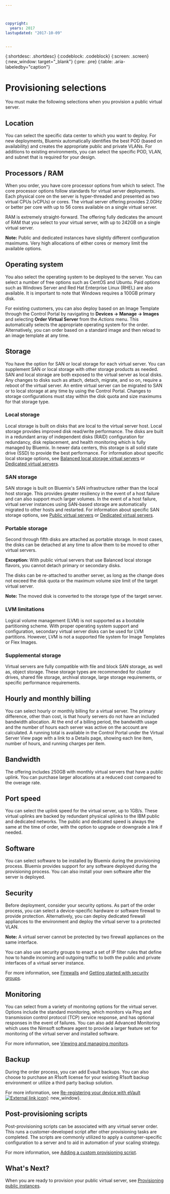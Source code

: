 ```yaml
---



copyright:
  years: 2017
lastupdated: "2017-10-09"


---
```


{:shortdesc: .shortdesc}
{:codeblock: .codeblock}
{:screen: .screen}
{:new_window: target="_blank"}
{:pre: .pre}
{:table: .aria-labeledby="caption"}

# Provisioning selections
You must make the following selections when you provision a public virtual server.

## Location
You can select the specific data center to which you want to deploy. For new deployments, Bluemix automatically identifies the best POD (based on availability) and creates the appropriate public and private VLANs. For additions to existing environments, you can select the specific POD, VLAN, and subnet that is required for your design.

## Processors / RAM
When you order, you have core processor options from which to select. The core processor options follow standards for virtual server deployments. Each physical core on the server is hyper-threaded and presented as two virtual CPUs (vCPUs) or cores. The virtual server offering provides 2.0GHz or better per core with up to 56 cores available on a single virtual server.

RAM is extremely straight-forward. The offering fully dedicates the amount of RAM that you select to your virtual server, with up to 242GB on a single virtual server.

**Note:** Public and dedicated instances have slightly different configuration maximums. Very high allocations of either cores or memory limit the available options.

## Operating system

You also select the operating system to be deployed to the server. You can select a number of free options such as CentOS and Ubuntu. Paid  options such as Windows Server and Red Hat Enterprise Linux (RHEL) are also available. It is important to note that Windows requires a 100GB primary disk.

For existing customers, you can also deploy based on an Image Template through the Control Portal by navigating to **Devices -> Manage -> Images** and selecting **Order Virtual Server** from the *Actions* menu.  This automatically selects the appropriate operating system for the order.  Alternatively, you can order based on a standard image and then reload to an image template at any time.

## Storage

You have the option for SAN or local storage for each virtual server. You can supplement SAN or local storage with other storage products as needed. SAN and local storage are both exposed to the virtual server as local disks. Any changes to disks such as attach, detach, migrate, and so on, require a reboot of the virtual server. An entire virtual server can be migrated to SAN or to local storage at any time by using the Control Portal. Changes to storage configurations must stay within the disk quota and size maximums for that storage type.

### Local storage

Local storage is built on disks that are local to the virtual server host. Local storage provides improved disk read/write performance.  The disks are built in a redundant array of independent disks (RAID) configuration for redundancy, disk replacement, and health monitoring which is fully managed by Bluemix. In newer data centers, this storage is all solid state drive (SSD) to provide the best performance. For information about specific local storage options, see [Balanced local storage virtual servers](vsi_public_balanced_local.html) or [Dedicated virtual servers](vsi_dedicated.html). 

### SAN storage

SAN storage is built on Bluemix's SAN infrastructure rather than the local host storage.  This provides greater resiliency in the event of a host failure and can also support much larger volumes.  In the event of a host failure, virtual server instances using SAN-based storage are automatically migrated to other hosts and restarted. For information about specific SAN storage options, see [Public virtual servers](vsi_public.html) or [Dedicated virtual servers](vsi_dedicated.html). 

### Portable storage

Second through fifth disks are attached as portable storage. In most cases, the disks can be detached at any time to allow them to be moved to other virtual servers. 

**Exception:** With public virtual servers that use Balanced local storage flavors, you cannot detach primary or secondary disks.

The disks can be re-attached to another server, as long as the change does not exceed the disk quota or the maximum volume size limit of the target virtual server.

**Note:** The moved disk is converted to the storage type of the target server.

### LVM limitations

Logical volume management (LVM) is not supported as a bootable partitioning scheme. With proper operating system support and configuration, secondary virtual server disks can be used for LVM partitions. However, LVM is not a supported file system for Image Templates or Flex Images.

### Supplemental storage

Virtual servers are fully compatible with file and block SAN storage, as well as, object storage. These storage types are recommended for cluster drives, shared file storage, archival storage, large storage requirements, or specific performance requirements.

## Hourly and monthly billing

You can select hourly or monthly billing for a virtual server. The primary difference, other than cost, is that hourly servers do not have an included bandwidth allocation. At the end of a billing period, the bandwidth usage and the number of hours each server was active on the account are calculated. A running total is available in the Control Portal under the Virtual Server View page with a link to a Details page, showing each line item, number of hours, and running charges per item.

## Bandwidth

The offering includes 250GB with monthly virtual servers that have a public uplink. You can purchase larger allocations at a reduced cost compared to the overage rate.

## Port speed

You can select the uplink speed for the virtual server, up to 1GB/s. These virtual uplinks are backed by redundant physical uplinks to the IBM public and dedicated networks. The public and dedicated speed is always the same at the time of order, with the option to upgrade or downgrade a link if needed.

## Software

You can select software to be installed by Bluemix during the provisioning process. Bluemix provides support for any software deployed during the provisioning process. You can also install your own software after the server is deployed.

## Security

Before deployment, consider your security options. As part of the order process, you can select a device-specific hardware or software firewall to provide protection. Alternatively, you can deploy dedicated firewall appliances to the environment and deploy the virtual server to a protected VLAN. 

**Note:** A virtual server cannot be protected by two firewall appliances on the same interface. 

You can also use security groups to enact a set of IP filter rules that define how to handle incoming and outgoing traffic to both the public and private interfaces of a virtual server instance.

For more information, see [Firewalls](../vsi/vsi_security_options.html) and [Getting started with security groups](/docs/infrastructure/security-groups/sg_index.html).

## Monitoring

You can select from a variety of monitoring options for the virtual server. Options include the standard monitoring, which monitors via Ping and transmission control protocol (TCP) service response, and has optional responses in the event of failures. You can also add Advanced Monitoring which uses the Nimsoft software agent to provide a larger feature set for monitoring of the virtual server and installed software.

For more information, see [Viewing and managing monitors](../vsi/vsi_viewing_monitors.html).

## Backup

During the order process, you can add Evault backups. You can also choose to purchase an R1soft license for your existing R1soft backup environment or utilize a third party backup solution.

For more information, see [Re-registering your device with eVault ![External link icon](../icons/launch-glyph.svg "External link icon")](https://knowledgelayer.softlayer.com/procedure/how-do-i-re-register-evault){: new_window}.

## Post-provisioning scripts

Post-provisioning scripts can be associated with any virtual server order. This runs a customer-developed script after other provisioning tasks are completed. The scripts are commonly utilized to apply a customer-specific configuration to a server and to aid in automation of your scaling strategy.

For more information, see [Adding a custom provisioning script](../vsi/vsi_add_script.html).

## What's Next?
When you are ready to provision your public virtual server, see [Provisioning public instances](../vsi/vsi_provision_public.html).
